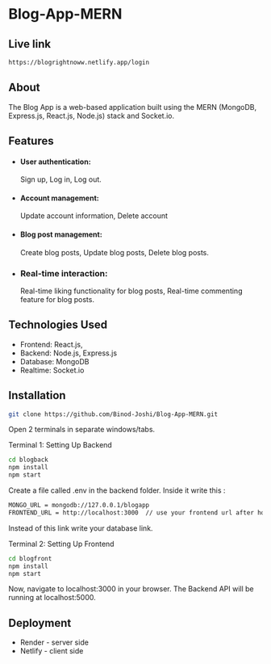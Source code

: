 # Blog-App-MERN

## Live link
```bash
https://blogrightnoww.netlify.app/login
```
## About

The Blog App is a web-based application built using the MERN (MongoDB, Express.js, React.js, Node.js) stack and Socket.io.

## Features

- #### User authentication:
  Sign up, Log in, Log out.

- #### Account management:
  Update account information, Delete account
- #### Blog post management:
  Create blog posts, Update blog posts, Delete blog posts.

- ### Real-time interaction:
  Real-time liking functionality for blog posts,  Real-time commenting feature for blog posts.

## Technologies Used

- Frontend: React.js,
- Backend: Node.js, Express.js
- Database: MongoDB
- Realtime: Socket.io

## Installation

```bash
git clone https://github.com/Binod-Joshi/Blog-App-MERN.git
```

Open 2 terminals in separate windows/tabs.

Terminal 1: Setting Up Backend

```bash
cd blogback
npm install
npm start
```

Create a file called .env in the backend folder. Inside it write this :

```bash
MONGO_URL = mongodb://127.0.0.1/blogapp
FRONTEND_URL = http://localhost:3000  // use your frontend url after hosting
```
Instead of this link write your database link.

Terminal 2: Setting Up Frontend

```bash
cd blogfront
npm install
npm start
```
Now, navigate to localhost:3000 in your browser. The Backend API will be running at localhost:5000.

## Deployment
- Render - server side
- Netlify - client side
